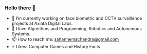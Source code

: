 ### Hello there 👋

<!--
**sahanHe/sahanhe** is a ✨ _special_ ✨ repository because its `README.md` (this file) appears on your GitHub profile.

Here are some ideas to get you started:
-->
- 🔭 I’m currently working on face biometric and CCTV surveillence projects at Axiata Digital Labs.
- 🌱 I love Algorithms and Programming, Robotics and Autonomous Systems.
- 📫 How to reach me: sahanhemachandra@gmail.com 
- ⚡ Likes: Computer Games and History Facts

